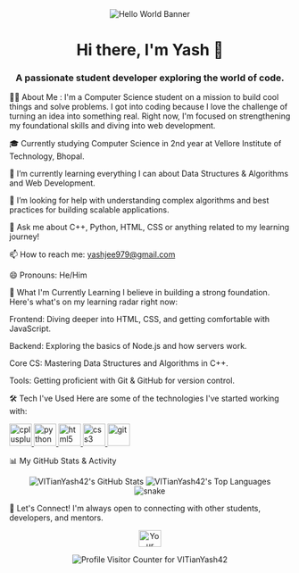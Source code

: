 <!--
Hi Yash! This is your personalized README file.
I've already replaced your username "VITianYash42" in all the necessary spots.
Just update the bracketed info like [Your University Name] and your social media links.
-->

<!-- PROFILE HEADER -->

<div align="center">
<img src="https://www.google.com/search?q=https://placehold.co/1200x300/0D1117/FFFFFF%3Ftext%3DHello%252C%2520World!%26font%3Dinter" alt="Hello World Banner"/>
</div>
<h1 align="center">Hi there, I'm Yash 👋</h1>
<h3 align="center">A passionate student developer exploring the world of code.</h3>

👨‍💻 About Me :
I'm a Computer Science student on a mission to build cool things and solve problems. I got into coding because I love the challenge of turning an idea into something real. Right now, I'm focused on strengthening my foundational skills and diving into web development.

🎓 Currently studying Computer Science in 2nd year at Vellore Institute of Technology, Bhopal.

🌱 I’m currently learning everything I can about Data Structures & Algorithms and Web Development.

🤔 I’m looking for help with understanding complex algorithms and best practices for building scalable applications.

💬 Ask me about C++, Python, HTML, CSS or anything related to my learning journey!

📫 How to reach me: yashjee979@gmail.com

😄 Pronouns: He/Him

🚀 What I'm Currently Learning
I believe in building a strong foundation. Here's what's on my learning radar right now:

Frontend: Diving deeper into HTML, CSS, and getting comfortable with JavaScript.

Backend: Exploring the basics of Node.js and how servers work.

Core CS: Mastering Data Structures and Algorithms in C++.

Tools: Getting proficient with Git & GitHub for version control.

🛠️ Tech I've Used
Here are some of the technologies I've started working with:

<p align="left">
<a href="https://www.cplusplus.com/" target="_blank" rel="noreferrer">
<img src="https://www.google.com/search?q=https://raw.githubusercontent.com/devicons/devicon/master/icons/cplusplus/cplusplus-original.svg" alt="cplusplus" width="40" height="40"/>
</a>
<a href="https://www.python.org" target="_blank" rel="noreferrer">
<img src="https://www.google.com/search?q=https://raw.githubusercontent.com/devicons/devicon/master/icons/python/python-original.svg" alt="python" width="40" height="40"/>
</a>
<a href="https://www.w3.org/html/" target="_blank" rel="noreferrer">
<img src="https://www.google.com/search?q=https://raw.githubusercontent.com/devicons/devicon/master/icons/html5/html5-original-wordmark.svg" alt="html5" width="40" height="40"/>
</a>
<a href="https://www.w3schools.com/css/" target="_blank" rel="noreferrer">
<img src="https://www.google.com/search?q=https://raw.githubusercontent.com/devicons/devicon/master/icons/css3/css3-original-wordmark.svg" alt="css3" width="40" height="40"/>
</a>
<a href="https://git-scm.com/" target="_blank" rel="noreferrer">
<img src="https://www.google.com/search?q=https://www.vectorlogo.zone/logos/git-scm/git-scm-icon.svg" alt="git" width="40" height="40"/>
</a>
</p>

📊 My GitHub Stats & Activity
<!--
NOTE: For the snake animation to appear, you may need to set up a GitHub Action.
It's an optional step, but very cool! You can find instructions here:
https://github.com/Platane/snk
-->

<div align="center">
<img src="https://www.google.com/search?q=https://github-readme-stats.vercel.app/api%3Fusername%3DVITianYash42%26show_icons%3Dtrue%26theme%3Dtokyonight%26hide_border%3Dtrue%26include_all_commits%3Dtrue%26count_private%3Dtrue" alt="VITianYash42's GitHub Stats" />
<img src="https://www.google.com/search?q=https://github-readme-stats.vercel.app/api/top-langs/%3Fusername%3DVITianYash42%26layout%3Dcompact%26theme%3Dtokyonight%26hide_border%3Dtrue" alt="VITianYash42's Top Languages" />
</div>

<div align="center">
<img src="https://www.google.com/search?q=https://github.com/VITianYash42/VITianYash42/blob/output/github-contribution-grid-snake.svg" alt="snake" style="max-width:100%;">
</div>

🤝 Let's Connect!
I'm always open to connecting with other students, developers, and mentors.

<!-- Add your actual social media links here by replacing the placeholders -->

<p align="center">
<a href="https://www.google.com/search?q=https://linkedin.com/in/yashsinghal979" target="blank"><img align="center" src="https://www.google.com/search?q=https://raw.githubusercontent.com/rahuldkjain/github-profile-readme-generator/master/src/images/icons/Social/linked-in-alt.svg" alt="Your LinkedIn" height="30" width="40" /></a>
<!-- <a href="https://www.google.com/search?q=https://twitter.com/your-twitter-handle" target="blank"><img align="center" src="https://www.google.com/search?q=https://raw.githubusercontent.com/rahuldkjain/github-profile-readme-generator/master/src/images/icons/Social/twitter.svg" alt="Your Twitter" height="30" width="40" /></a> -->
</p>

<!-- Visitor Counter -->

<p align="center">
<img src="https://www.google.com/search?q=https://komarev.com/ghpvc/%3Fusername%3DVITianYash42%26label%3DProfile%2520Visitors%26color%3Dblueviolet%26style%3Dflat" alt="Profile Visitor Counter for VITianYash42" />
</p>
